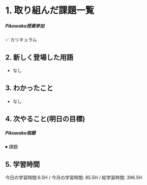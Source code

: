 # 1. 取り組んだ課題一覧
##### Pikawaka授業参加
✅ カリキュラム

## 2. 新しく登場した用語
- なし
  
## 3. わかったこと
- なし
  
## 4. 次やること(明日の目標) 
##### Pikawaka宿題
⏹  課題

## 5. 学習時間
今日の学習時間:6.5H / 今月の学習時間: 85.5H / 総学習時間: 396.5H　
